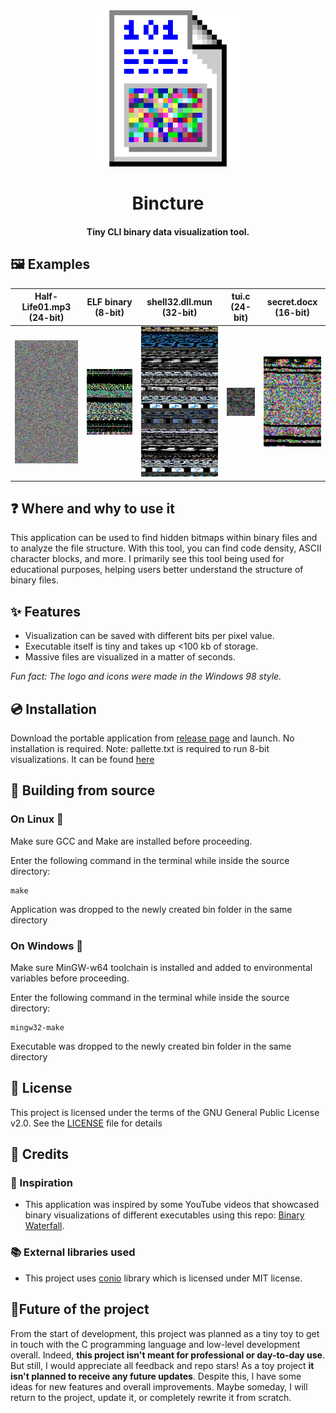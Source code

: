 <div align="center">
    <img src="readme-assets/logo.png" alt="logo" width="250"/>
    <h1>Bincture</h1>
</div>
<h4 align="center">Tiny CLI binary data visualization tool.</h4>
<!--<div align="center">-->
<!--    <img alt="GitHub last commit" src="https://img.shields.io/badge/made_with-love-red">-->
<!--</div>-->

## 🖼 Examples
|Half-Life01.mp3 (24-bit) | ELF binary (8-bit) | shell32.dll.mun (32-bit) | tui.c (24-bit) | secret.docx (16-bit)
|-|-|-|-|-|
|<img src="readme-assets/example1.png" alt="Half-Life01.mp3 visualization" width="200"> | <img src="readme-assets/example2.png" alt="Visualization of the bincture's ELF binary" width="200"> | <img src="readme-assets/example3.png" alt="shell32.dll.mun visualization" width="200"> | <img src="readme-assets/example4.png" alt="tui.c visualization" width="100"> |<img src="readme-assets/example5.png" alt="gl finding out the secret" width="100">

## ❓ Where and why to use it
This application can be used to find hidden bitmaps within binary files and to analyze the file structure. With this tool, you can find code density, ASCII character blocks, and more. I primarily see this tool being used for educational purposes, helping users better understand the structure of binary files.

## ✨ Features
* Visualization can be saved with different bits per pixel value.
* Executable itself is tiny and takes up <100 kb of storage.
* Massive files are visualized in a matter of seconds.

*Fun fact: The logo and icons were made in the Windows 98 style.*

## 💿 Installation
Download the portable application from [release page](https://github.com/Makzzzimus/bincture/releases/) and launch. No installation is required.
Note: pallette.txt is required to run 8-bit visualizations. It can be found [here](https://github.com/Makzzzimus/bincture/blob/main/pallette.txt)

## 🧱 Building from source
### On Linux 🐧
Make sure GCC and Make are installed before proceeding.

Enter the following command in the terminal while inside the source directory:
```
make
```
Application was dropped to the newly created bin folder in the same directory
### On Windows 🎴
Make sure MinGW-w64 toolchain is installed and added to environmental variables before proceeding.

Enter the following command in the terminal while inside the source directory:
```
mingw32-make
```
Executable was dropped to the newly created bin folder in the same directory

## 📝 License
This project is licensed under the terms of the GNU General Public License v2.0. See the [LICENSE](https://github.com/Makzzzimus/bincture/blob/main/LICENSE.md) file for details

## 📑 Credits
### 🎇 Inspiration
* This application was inspired by some YouTube videos that showcased binary visualizations of different executables using this repo: [Binary Waterfall](https://github.com/nimaid/binary-waterfall/).

### 📚 External libraries used
* This project uses [conio](https://github.com/thradams/conio) library which is licensed under MIT license.

## 🌟Future of the project
From the start of development, this project was planned as a tiny toy to get in touch with the C programming language and low-level development overall. Indeed, **this project isn't meant for professional or day-to-day use**. But still, I would appreciate all feedback and repo stars! As a toy project **it isn't planned to receive any future updates**. Despite this, I have some ideas for new features and overall improvements. Maybe someday, I will return to the project, update it, or completely rewrite it from scratch.